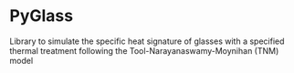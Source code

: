 # PyGlass
Library to simulate the specific heat signature of glasses with a specified thermal treatment following the Tool-Narayanaswamy-Moynihan (TNM) model
